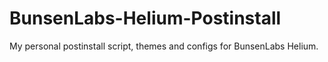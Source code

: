 # BunsenLabs-Helium-Postinstall
My personal postinstall script, themes and configs for BunsenLabs Helium.
